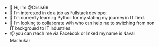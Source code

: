 - 👋 Hi, I’m @Crisis69
- 👀 I’m interested in do a job as Fullstack devloper.
- 🌱 I’m currently learning Python for my stating my journey in IT field.
- 💞️ I’m looking to collaborate with who can help me to switching from non IT background to IT industries.
- 📫 you can reach me via Facebook or linked my name is Naval Madhukar

<!---
Crisis69/Crisis69 is a ✨ special ✨ repository because its `README.md` (this file) appears on your GitHub profile.
You can click the Preview link to take a look at your changes.
--->
